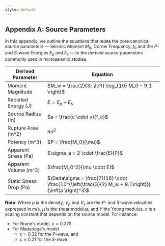 ```yaml
---
style: default
---
```


## Appendix A: Source Parameters

In this appendix, we outline the equations that relate the core canonical source parameters — Seismic Moment $M_0$, Corner Frequency, $f_0$ and the *P*- and *S*-wave Energies $E_p$ and $E_s$ — to the derived source parameters commonly used in microseismic studies.

| Derived Parameter     | Equation                                                                                                  |
|-----------------------|-----------------------------------------------------------------------------------------------------------|
| Moment Magnitude     | $M_w = \frac{2}{3} \left( \log_{10} M_0 - 9.1 \right)$ | 
| Radiated Energy (J)      | $E = E_p + E_s$   |
| Source Radius  (m)       | $a = \frac{c \cdot v}{f_c}$ |
| Rupture Area   (m^2)     |   $\pi a^2$ |
| Potency (m^3)              | $P = \frac{M_0}{\mu}$  |
| Apparent Stress  (Pa)     | $\sigma_a = 2 \cdot \frac{E}{P}$ | 
| Apparent Volume (m^3)      |  $\frac{M_0^2}{\mu \cdot E}$ |
| Static Stress Drop (Pa)    | $\Delta\sigma = \frac{7}{16} \cdot \frac{10^{\left(\frac{3}{2} M_w + 9.1\right)}}{\left(a \right)^3}$ |

**Note**: Where $\rho$ is the density, $V_p$ and $V_s$ are the *P*- and *S*-wave velocities expressed in m/s, $\mu$ is the shear modulus, and $Y$ the Young modulus. $c$ is a scaling constant that depends on the source model. For instance:

-   For Brune's model, $c=0.375$
-   For Madariaga's model
	- $c=0.32$ for the *P*-wave; and
    - $c=0.21$ for the *S*-wave.
<!--stackedit_data:
eyJoaXN0b3J5IjpbLTE1NzA0ODc2NTUsLTE1MjcwNjUyNjEsLT
kyMzc2NTM0MiwtMTY0OTcyNTMwMCwtNTM3Mzc3OTg5LC0xNDI1
NTIzNjQxLC0xODk2OTA1NTMxLDE2MzYzMzAxMDUsLTg3OTgyND
U0NCwxNTUxNjI0MjAwLC00NTY2MDE5NjYsLTE5OTc4MTMwNzks
MTc0NDY1Njc5XX0=
-->